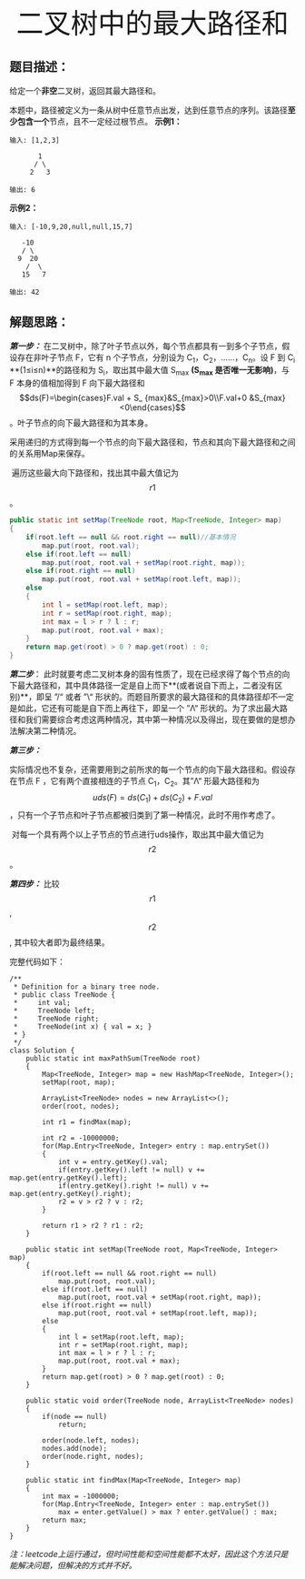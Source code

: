 <center><font face="黑体" size=7>二叉树中的最大路径和</font></center>

## 题目描述：

给定一个**非空**二叉树，返回其最大路径和。

本题中，路径被定义为一条从树中任意节点出发，达到任意节点的序列。该路径**至少包含一个**节点，且不一定经过根节点。
**示例1：**

```
输入: [1,2,3]

       1
      / \
     2   3

输出: 6
```

**示例2：**

```
输入: [-10,9,20,null,null,15,7]

   -10
   / \
  9  20
    /  \
   15   7

输出: 42
```



## 解题思路：

***第一步：***
	在二叉树中，除了叶子节点以外，每个节点都具有一到多个子节点，假设存在非叶子节点 F，它有 n 个子节点，分别设为 C<sub>1</sub>，C<sub>2</sub>，……，C<sub>n</sub>。设 F 到 C<sub>i</sub> **(1$\leq$i$\leq$n)**的路径和为 S<sub>i</sub>，取出其中最大值 S<sub>max</sub> **(S<sub>max</sub> 是否唯一无影响)**，与 F 本身的值相加得到 F 向下最大路径和 $$ds(F)=\begin{cases}F.val + S_ {max}&S_{max}>0\\F.val+0 &S_{max} <0\end{cases}$$。叶子节点的向下最大路径和为其本身。

​	采用递归的方式得到每一个节点的向下最大路径和，节点和其向下最大路径和之间的关系用Map来保存。

​	遍历这些最大向下路径和，找出其中最大值记为 $$r1$$。

```java
public static int setMap(TreeNode root, Map<TreeNode, Integer> map)
{
    if(root.left == null && root.right == null)//基本情况
        map.put(root, root.val);
    else if(root.left == null)
        map.put(root, root.val + setMap(root.right, map));
    else if(root.right == null)
        map.put(root, root.val + setMap(root.left, map));
    else
    {
        int l = setMap(root.left, map);
        int r = setMap(root.right, map);
        int max = l > r ? l : r;
        map.put(root, root.val + max);
    }
    return map.get(root) > 0 ? map.get(root) : 0;
}
```
***第二步***：
	此时就要考虑二叉树本身的固有性质了，现在已经求得了每个节点的向下最大路径和，其中具体路径一定是自上而下**(或者说自下而上，二者没有区别)**，即呈 ”/“ 或者 ”\“ 形状的。而题目所要求的最大路径和的具体路径却不一定是如此，它还有可能是自下而上再往下，即呈一个 ”Λ“ 形状的。为了求出最大路径和我们需要综合考虑这两种情况，其中第一种情况以及得出，现在要做的是想办法解决第二种情况。

***第三步：***

​	实际情况也不复杂，还需要用到之前所求的每一个节点的向下最大路径和。假设存在节点 F ，它有两个直接相连的子节点 C<sub>1</sub>，C<sub>2</sub>。其”Λ“ 形最大路径和为 $$uds(F)=ds(C_1)+ds(C_2)+F.val$$，只有一个子节点和叶子节点都被归类到了第一种情况，此时不用作考虑了。

​	对每一个具有两个以上子节点的节点进行uds操作，取出其中最大值记为 $$r2$$。

***第四步：***
	比较$$r1$$ , $$r2$$, 其中较大者即为最终结果。

完整代码如下：

```
/**
 * Definition for a binary tree node.
 * public class TreeNode {
 *     int val;
 *     TreeNode left;
 *     TreeNode right;
 *     TreeNode(int x) { val = x; }
 * }
 */
class Solution {
    public static int maxPathSum(TreeNode root) 
    {
        Map<TreeNode, Integer> map = new HashMap<TreeNode, Integer>();
        setMap(root, map);

        ArrayList<TreeNode> nodes = new ArrayList<>();
        order(root, nodes);

        int r1 = findMax(map);

        int r2 = -10000000;
        for(Map.Entry<TreeNode, Integer> entry : map.entrySet())
        {
            int v = entry.getKey().val;
            if(entry.getKey().left != null) v += map.get(entry.getKey().left);
            if(entry.getKey().right != null) v += map.get(entry.getKey().right);
            r2 = v > r2 ? v : r2;
        }

        return r1 > r2 ? r1 : r2;
    }

    public static int setMap(TreeNode root, Map<TreeNode, Integer> map)
    {
        if(root.left == null && root.right == null)
            map.put(root, root.val);
        else if(root.left == null)
            map.put(root, root.val + setMap(root.right, map));
        else if(root.right == null)
            map.put(root, root.val + setMap(root.left, map));
        else
        {
            int l = setMap(root.left, map);
            int r = setMap(root.right, map);
            int max = l > r ? l : r;
            map.put(root, root.val + max);
        }
        return map.get(root) > 0 ? map.get(root) : 0;
    }

    public static void order(TreeNode node, ArrayList<TreeNode> nodes)
    {
        if(node == null)
            return;

        order(node.left, nodes);
        nodes.add(node);
        order(node.right, nodes);
    }

    public static int findMax(Map<TreeNode, Integer> map)
    {
        int max = -1000000;
        for(Map.Entry<TreeNode, Integer> enter : map.entrySet())
            max = enter.getValue() > max ? enter.getValue() : max;
        return max;
    }
}
```

*注：leetcode上运行通过，但时间性能和空间性能都不太好，因此这个方法只是能解决问题，但解决的方式并不好。*